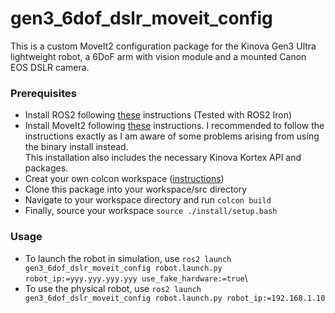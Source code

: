 # gen3_6dof_dslr_moveit_config
This is a custom MoveIt2 configuration package for the Kinova Gen3 Ultra lightweight robot, a 6DoF arm with vision module and a mounted Canon EOS DSLR camera.

### Prerequisites
- Install ROS2 following [these](https://docs.ros.org/en/iron/Installation.html) instructions (Tested with ROS2 Iron)
- Install MoveIt2 following [these](https://moveit.picknik.ai/main/doc/tutorials/getting_started/getting_started.html) instructions. I recommended to follow the instructions exactly as I am aware of some problems arising from using the binary install instead. \
This installation also includes the necessary Kinova Kortex API and packages.
- Creat your own colcon workspace ([instructions](https://docs.ros.org/en/iron/Tutorials/Beginner-Client-Libraries/Creating-A-Workspace/Creating-A-Workspace.html))
- Clone this package into your workspace/src directory
- Navigate to your workspace directory and run `colcon build`
- Finally, source your workspace `source ./install/setup.bash`

### Usage
- To launch the robot in simulation, use `ros2 launch gen3_6dof_dslr_moveit_config robot.launch.py robot_ip:=yyy.yyy.yyy.yyy use_fake_hardware:=true`\
- To use the physical robot, use `ros2 launch gen3_6dof_dslr_moveit_config robot.launch.py robot_ip:=192.168.1.10`
